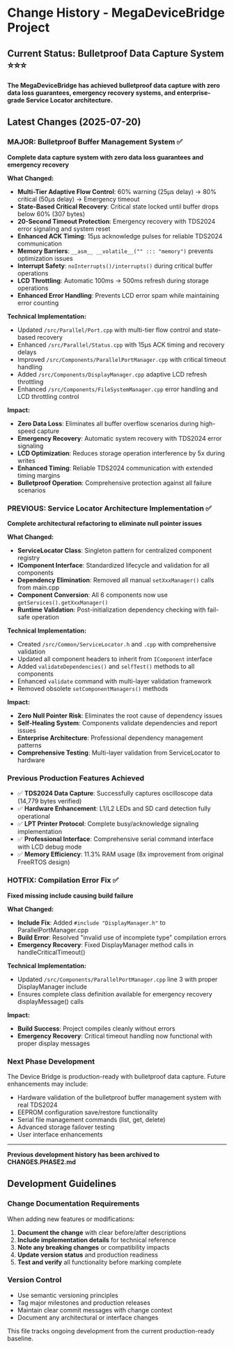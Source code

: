 # Change History - MegaDeviceBridge Project

## Current Status: Bulletproof Data Capture System ⭐⭐⭐

**The MegaDeviceBridge has achieved bulletproof data capture with zero data loss guarantees, emergency recovery systems, and enterprise-grade Service Locator architecture.**

## Latest Changes (2025-07-20)

### **MAJOR: Bulletproof Buffer Management System** ✅
**Complete data capture system with zero data loss guarantees and emergency recovery**

**What Changed:**
- **Multi-Tier Adaptive Flow Control**: 60% warning (25μs delay) → 80% critical (50μs delay) → Emergency timeout
- **State-Based Critical Recovery**: Critical state locked until buffer drops below 60% (307 bytes)
- **20-Second Timeout Protection**: Emergency recovery with TDS2024 error signaling and system reset
- **Enhanced ACK Timing**: 15μs acknowledge pulses for reliable TDS2024 communication
- **Memory Barriers**: `__asm__ __volatile__("" ::: "memory")` prevents optimization issues
- **Interrupt Safety**: `noInterrupts()/interrupts()` during critical buffer operations
- **LCD Throttling**: Automatic 100ms → 500ms refresh during storage operations
- **Enhanced Error Handling**: Prevents LCD error spam while maintaining error counting

**Technical Implementation:**
- Updated `/src/Parallel/Port.cpp` with multi-tier flow control and state-based recovery
- Enhanced `/src/Parallel/Status.cpp` with 15μs ACK timing and recovery delays
- Improved `/src/Components/ParallelPortManager.cpp` with critical timeout handling
- Added `/src/Components/DisplayManager.cpp` adaptive LCD refresh throttling
- Enhanced `/src/Components/FileSystemManager.cpp` error handling and LCD throttling control

**Impact:**
- **Zero Data Loss**: Eliminates all buffer overflow scenarios during high-speed capture
- **Emergency Recovery**: Automatic system recovery with TDS2024 error signaling
- **LCD Optimization**: Reduces storage operation interference by 5x during writes
- **Enhanced Timing**: Reliable TDS2024 communication with extended timing margins
- **Bulletproof Operation**: Comprehensive protection against all failure scenarios

### **PREVIOUS: Service Locator Architecture Implementation** ✅
**Complete architectural refactoring to eliminate null pointer issues**

**What Changed:**
- **ServiceLocator Class**: Singleton pattern for centralized component registry
- **IComponent Interface**: Standardized lifecycle and validation for all components
- **Dependency Elimination**: Removed all manual `setXxxManager()` calls from main.cpp
- **Component Conversion**: All 6 components now use `getServices().getXxxManager()`
- **Runtime Validation**: Post-initialization dependency checking with fail-safe operation

**Technical Implementation:**
- Created `/src/Common/ServiceLocator.h` and `.cpp` with comprehensive validation
- Updated all component headers to inherit from `IComponent` interface
- Added `validateDependencies()` and `selfTest()` methods to all components
- Enhanced `validate` command with multi-layer validation framework
- Removed obsolete `setComponentManagers()` methods

**Impact:**
- **Zero Null Pointer Risk**: Eliminates the root cause of dependency issues
- **Self-Healing System**: Components validate dependencies and report issues
- **Enterprise Architecture**: Professional dependency management patterns
- **Comprehensive Testing**: Multi-layer validation from ServiceLocator to hardware

### **Previous Production Features Achieved**
- ✅ **TDS2024 Data Capture**: Successfully captures oscilloscope data (14,779 bytes verified)
- ✅ **Hardware Enhancement**: L1/L2 LEDs and SD card detection fully operational
- ✅ **LPT Printer Protocol**: Complete busy/acknowledge signaling implementation
- ✅ **Professional Interface**: Comprehensive serial command interface with LCD debug mode
- ✅ **Memory Efficiency**: 11.3% RAM usage (8x improvement from original FreeRTOS design)

### **HOTFIX: Compilation Error Fix** ✅
**Fixed missing include causing build failure**

**What Changed:**
- **Include Fix**: Added `#include "DisplayManager.h"` to ParallelPortManager.cpp
- **Build Error**: Resolved "invalid use of incomplete type" compilation errors
- **Emergency Recovery**: Fixed DisplayManager method calls in handleCriticalTimeout()

**Technical Implementation:**
- Updated `/src/Components/ParallelPortManager.cpp` line 3 with proper DisplayManager include
- Ensures complete class definition available for emergency recovery displayMessage() calls

**Impact:**
- **Build Success**: Project compiles cleanly without errors
- **Emergency Recovery**: Critical timeout handling now functional with proper display messages

### **Next Phase Development**
The Device Bridge is production-ready with bulletproof data capture. Future enhancements may include:
- Hardware validation of the bulletproof buffer management system with real TDS2024
- EEPROM configuration save/restore functionality  
- Serial file management commands (list, get, delete)
- Advanced storage failover testing
- User interface enhancements

---

**Previous development history has been archived to CHANGES.PHASE2.md**

## Development Guidelines

### **Change Documentation Requirements**
When adding new features or modifications:
1. **Document the change** with clear before/after descriptions
2. **Include implementation details** for technical reference
3. **Note any breaking changes** or compatibility impacts
4. **Update version status** and production readiness
5. **Test and verify** all functionality before marking complete

### **Version Control**
- Use semantic versioning principles
- Tag major milestones and production releases
- Maintain clear commit messages with change context
- Document any architectural or interface changes

This file tracks ongoing development from the current production-ready baseline.
